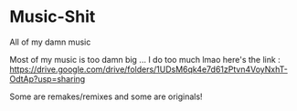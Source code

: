 # Music-Shit
All of my damn music 

Most of my music is too damn big ... I do too much lmao here's the link : https://drive.google.com/drive/folders/1UDsM6qk4e7d61zPtvn4VoyNxhT-OdtAp?usp=sharing

Some are remakes/remixes and some are originals!

